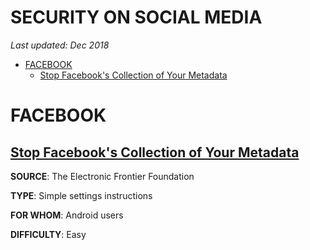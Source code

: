 # SECURITY ON SOCIAL MEDIA

*Last updated: Dec 2018*


* [FACEBOOK](#facebook)
  * [Stop Facebook's Collection of Your Metadata](#stop-facebooks-collection-of-your-metadata)

# FACEBOOK

## [Stop Facebook's Collection of Your Metadata](https://www.eff.org/deeplinks/2018/03/android-users-change-setting-stop-facebooks-collection-your-call-and-text-metadata)

**SOURCE**: The Electronic Frontier Foundation

**TYPE**: Simple settings instructions

**FOR WHOM**: Android users

**DIFFICULTY**: Easy
